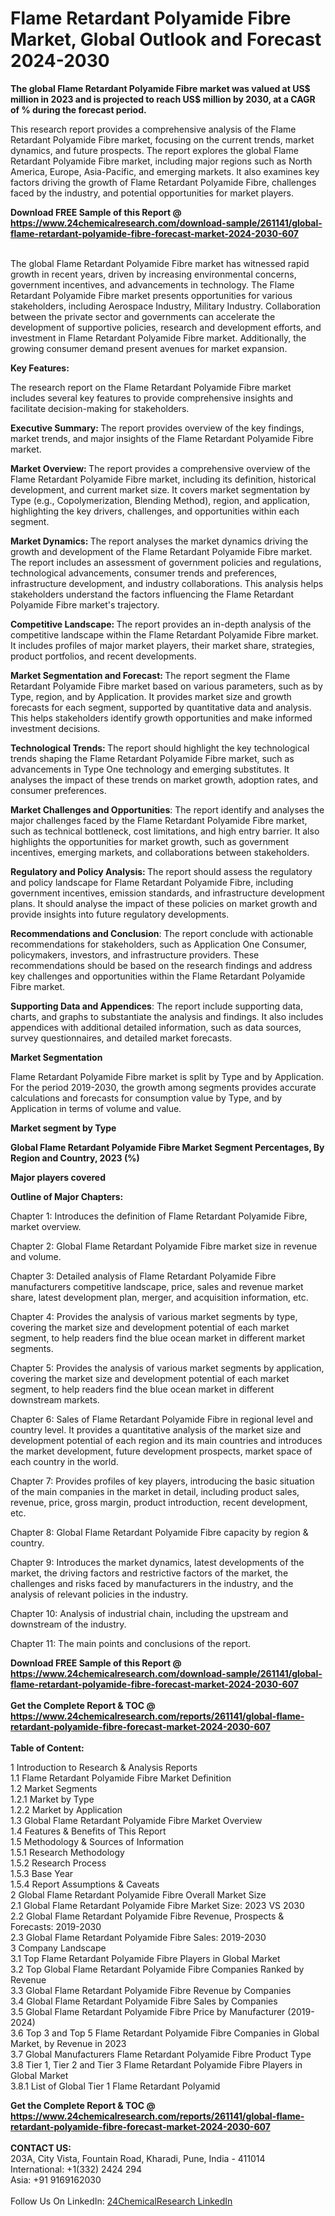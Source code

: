 <h1>Flame Retardant Polyamide Fibre Market, Global Outlook and Forecast 2024-2030</h1><p><strong>The global Flame Retardant Polyamide Fibre market was valued at US$ million in 2023 and is projected to reach US$ million by 2030, at a CAGR of % during the forecast period.</strong></p><p>
</p><p>This research report provides a comprehensive analysis of the Flame Retardant Polyamide Fibre market, focusing on the current trends, market dynamics, and future prospects. The report explores the global Flame Retardant Polyamide Fibre market, including major regions such as North America, Europe, Asia-Pacific, and emerging markets. It also examines key factors driving the growth of Flame Retardant Polyamide Fibre, challenges faced by the industry, and potential opportunities for market players.</p><div><b>Download FREE Sample of this Report @ 
            <a href="https://www.24chemicalresearch.com/download-sample/261141/global-flame-retardant-polyamide-fibre-forecast-market-2024-2030-607">
            https://www.24chemicalresearch.com/download-sample/261141/global-flame-retardant-polyamide-fibre-forecast-market-2024-2030-607</a></b></div><br><p>
The global Flame Retardant Polyamide Fibre market has witnessed rapid growth in recent years, driven by increasing environmental concerns, government incentives, and advancements in technology. The Flame Retardant Polyamide Fibre market presents opportunities for various stakeholders, including Aerospace Industry, Military Industry. Collaboration between the private sector and governments can accelerate the development of supportive policies, research and development efforts, and investment in Flame Retardant Polyamide Fibre market. Additionally, the growing consumer demand present avenues for market expansion.</p><p>
</p><p>
<strong>Key Features:</strong></p><p>
The research report on the Flame Retardant Polyamide Fibre market includes several key features to provide comprehensive insights and facilitate decision-making for stakeholders.</p><p>
<strong>Executive Summary: </strong>The report provides overview of the key findings, market trends, and major insights of the Flame Retardant Polyamide Fibre market.</p><p>
<strong>Market Overview: </strong>The report provides a comprehensive overview of the Flame Retardant Polyamide Fibre market, including its definition, historical development, and current market size. It covers market segmentation by Type (e.g., Copolymerization, Blending Method), region, and application, highlighting the key drivers, challenges, and opportunities within each segment.</p><p>
<strong>Market Dynamics: </strong>The report analyses the market dynamics driving the growth and development of the Flame Retardant Polyamide Fibre market. The report includes an assessment of government policies and regulations, technological advancements, consumer trends and preferences, infrastructure development, and industry collaborations. This analysis helps stakeholders understand the factors influencing the Flame Retardant Polyamide Fibre market's trajectory.</p><p>
<strong>Competitive Landscape: </strong>The report provides an in-depth analysis of the competitive landscape within the Flame Retardant Polyamide Fibre market. It includes profiles of major market players, their market share, strategies, product portfolios, and recent developments.</p><p>
<strong>Market Segmentation and Forecast: </strong>The report segment the Flame Retardant Polyamide Fibre market based on various parameters, such as by Type, region, and by Application. It provides market size and growth forecasts for each segment, supported by quantitative data and analysis. This helps stakeholders identify growth opportunities and make informed investment decisions.</p><p>
<strong>Technological Trends: </strong>The report should highlight the key technological trends shaping the Flame Retardant Polyamide Fibre market, such as advancements in Type One technology and emerging substitutes. It analyses the impact of these trends on market growth, adoption rates, and consumer preferences.</p><p>
<strong>Market Challenges and Opportunities</strong>: The report identify and analyses the major challenges faced by the Flame Retardant Polyamide Fibre market, such as technical bottleneck, cost limitations, and high entry barrier. It also highlights the opportunities for market growth, such as government incentives, emerging markets, and collaborations between stakeholders.</p><p>
<strong>Regulatory and Policy Analysis: </strong>The report should assess the regulatory and policy landscape for Flame Retardant Polyamide Fibre, including government incentives, emission standards, and infrastructure development plans. It should analyse the impact of these policies on market growth and provide insights into future regulatory developments.</p><p>
<strong>Recommendations and Conclusion</strong>: The report conclude with actionable recommendations for stakeholders, such as Application One Consumer, policymakers, investors, and infrastructure providers. These recommendations should be based on the research findings and address key challenges and opportunities within the Flame Retardant Polyamide Fibre market.</p><p>
<strong>Supporting Data and Appendices</strong>: The report include supporting data, charts, and graphs to substantiate the analysis and findings. It also includes appendices with additional detailed information, such as data sources, survey questionnaires, and detailed market forecasts.</p><p>
<strong>Market Segmentation</strong></p><p>
Flame Retardant Polyamide Fibre market is split by Type and by Application. For the period 2019-2030, the growth among segments provides accurate calculations and forecasts for consumption value by Type, and by Application in terms of volume and value.</p><p>
<strong>Market segment by Type</strong></p><p>
</p><p>
</p><p><strong>Global Flame Retardant Polyamide Fibre Market Segment Percentages, By Region and Country, 2023 (%)</strong></p><p>
</p><p>
</p><p><strong>Major players covered</strong></p><p>
</p><p>
</p><p><strong>Outline of Major Chapters:</strong></p><p>
Chapter 1: Introduces the definition of Flame Retardant Polyamide Fibre, market overview.</p><p>
Chapter 2: Global Flame Retardant Polyamide Fibre market size in revenue and volume.</p><p>
Chapter 3: Detailed analysis of Flame Retardant Polyamide Fibre manufacturers competitive landscape, price, sales and revenue market share, latest development plan, merger, and acquisition information, etc.</p><p>
Chapter 4: Provides the analysis of various market segments by type, covering the market size and development potential of each market segment, to help readers find the blue ocean market in different market segments.</p><p>
Chapter 5: Provides the analysis of various market segments by application, covering the market size and development potential of each market segment, to help readers find the blue ocean market in different downstream markets.</p><p>
Chapter 6: Sales of Flame Retardant Polyamide Fibre in regional level and country level. It provides a quantitative analysis of the market size and development potential of each region and its main countries and introduces the market development, future development prospects, market space of each country in the world.</p><p>
Chapter 7: Provides profiles of key players, introducing the basic situation of the main companies in the market in detail, including product sales, revenue, price, gross margin, product introduction, recent development, etc.</p><p>
Chapter 8: Global Flame Retardant Polyamide Fibre capacity by region &amp; country.</p><p>
Chapter 9: Introduces the market dynamics, latest developments of the market, the driving factors and restrictive factors of the market, the challenges and risks faced by manufacturers in the industry, and the analysis of relevant policies in the industry.</p><p>
Chapter 10: Analysis of industrial chain, including the upstream and downstream of the industry.</p><p>
Chapter 11: The main points and conclusions of the report.</p><div><b>Download FREE Sample of this Report @ 
            <a href="https://www.24chemicalresearch.com/download-sample/261141/global-flame-retardant-polyamide-fibre-forecast-market-2024-2030-607">
            https://www.24chemicalresearch.com/download-sample/261141/global-flame-retardant-polyamide-fibre-forecast-market-2024-2030-607</a></b></div><br><div><b>Get the Complete Report & TOC @ 
            <a href="https://www.24chemicalresearch.com/reports/261141/global-flame-retardant-polyamide-fibre-forecast-market-2024-2030-607">
            https://www.24chemicalresearch.com/reports/261141/global-flame-retardant-polyamide-fibre-forecast-market-2024-2030-607</a></b></div><br>
            <b>Table of Content:</b><p>1 Introduction to Research & Analysis Reports<br />
    1.1 Flame Retardant Polyamide Fibre Market Definition<br />
    1.2 Market Segments<br />
        1.2.1 Market by Type<br />
        1.2.2 Market by Application<br />
    1.3 Global Flame Retardant Polyamide Fibre Market Overview<br />
    1.4 Features & Benefits of This Report<br />
    1.5 Methodology & Sources of Information<br />
        1.5.1 Research Methodology<br />
        1.5.2 Research Process<br />
        1.5.3 Base Year<br />
        1.5.4 Report Assumptions & Caveats<br />
2 Global Flame Retardant Polyamide Fibre Overall Market Size<br />
    2.1 Global Flame Retardant Polyamide Fibre Market Size: 2023 VS 2030<br />
    2.2 Global Flame Retardant Polyamide Fibre Revenue, Prospects & Forecasts: 2019-2030<br />
    2.3 Global Flame Retardant Polyamide Fibre Sales: 2019-2030<br />
3 Company Landscape<br />
    3.1 Top Flame Retardant Polyamide Fibre Players in Global Market<br />
    3.2 Top Global Flame Retardant Polyamide Fibre Companies Ranked by Revenue<br />
    3.3 Global Flame Retardant Polyamide Fibre Revenue by Companies<br />
    3.4 Global Flame Retardant Polyamide Fibre Sales by Companies<br />
    3.5 Global Flame Retardant Polyamide Fibre Price by Manufacturer (2019-2024)<br />
    3.6 Top 3 and Top 5 Flame Retardant Polyamide Fibre Companies in Global Market, by Revenue in 2023<br />
    3.7 Global Manufacturers Flame Retardant Polyamide Fibre Product Type<br />
    3.8 Tier 1, Tier 2 and Tier 3 Flame Retardant Polyamide Fibre Players in Global Market<br />
        3.8.1 List of Global Tier 1 Flame Retardant Polyamid</p><div><b>Get the Complete Report & TOC @ 
            <a href="https://www.24chemicalresearch.com/reports/261141/global-flame-retardant-polyamide-fibre-forecast-market-2024-2030-607">
            https://www.24chemicalresearch.com/reports/261141/global-flame-retardant-polyamide-fibre-forecast-market-2024-2030-607</a></b></div><br><b>CONTACT US:</b><br>
            203A, City Vista, Fountain Road, Kharadi, Pune, India - 411014<br>
            International: +1(332) 2424 294<br>
            Asia: +91 9169162030 <br><br>
            Follow Us On LinkedIn: <a href="https://www.linkedin.com/company/24chemicalresearch/">24ChemicalResearch LinkedIn</a>